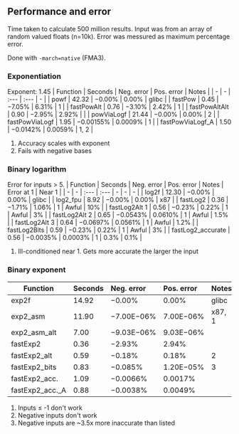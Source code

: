 ## Performance and error
Time taken to calculate 500 million results. Input was from an array of random valued floats (n=10k).
Error was messured as maximum percentage error.

Done with `-march=native` (FMA3).
### Exponentiation
Exponent: 1.45
| Function | Seconds | Neg. error | Pos. error | Notes |
| - | - | :--- | :--- | - |
| powf | 42.32 | $`-0.00\%`$ | $`0.00\%`$ | glibc |
| fastPow | 0.45 | $`-7.05\%`$ | $`6.31\%`$ | 1 |
| fastPowAlt | 0.76 | $`-3.10\%`$ | $`2.42\%`$ | 1 |
| fastPowAltAlt | 0.90 | $`-2.95\%`$ | $`2.92\%`$ | |
| powViaLogf | 21.44 | $`-0.00\%`$ | $`0.00\%`$ | 2 |
| fastPowViaLogf | 1.95 | $`-0.00155\%`$ | $`0.0009\%`$ | 1 |
| fastPowViaLogf_A | 1.50 | $`-0.0142\%`$ | $`0.0059\%`$ | 1, 2 |

1. Accuracy scales with exponent
2. Fails with negative bases

### Binary logarithm
Error for inputs > 5.
| Function | Seconds | Neg. error | Pos. error | Notes | Error at 1 | Near 1 |
| - | - | :--- | :--- | - | - | - |
| log2f | 12.30 | $`-0.00\%`$ | $`0.00\%`$ | glibc |
| log2_fpu | 8.92 | $`-0.00\%`$ | $`0.00\%`$ | x87 |
| fastLog2 | 0.36 | $`-1.71\%`$ | $`1.06\%`$ | 1 | Awful | $`10\%`$ |
| fastLog2Alt 1 | 0.56 | $`-0.23\%`$ | $`0.22\%`$ | 1 | Awful | $`3\%`$ |
| fastLog2Alt 2 | 0.65 | $`-0.0543\%`$ | $`0.0610\%`$ | 1 | Awful | $`1.5\%`$ |
| fastLog2Alt 3 | 0.64 | $`-0.0697\%`$ | $`0.0561\%`$ | 1 | Awful | $`1.2\%`$ |
| fastLog2Bits | 0.59 | $`-0.23\%`$ | $`0.22\%`$ | 1 | Awful | $`3\%`$ |
| fastLog2_accurate | 0.56 | $`-0.0035\%`$ | $`0.0003\%`$ | 1 | $`0.3\%`$ | $`0.1\%`$ |

1. Ill-conditioned near 1. Gets more accurate the larger the input

### Binary exponent
| Function | Seconds | Neg. error | Pos. error | Notes |
| - | - | :--- | :--- | - |
| exp2f | 14.92 | $`-0.00\%`$ | $`0.00\%`$ | glibc |
| exp2_asm | 11.90 | $`-7.00`$E$`-06\%`$ | $`7.00`$E$`-06\%`$ | x87, 1 |
| exp2_asm_alt | 7.00 | $`-9.03`$E$`-06\%`$ | $`9.03`$E$`-06\%`$ | |
| fastExp2 | 0.36 | $`-2.93\%`$ | $`2.94\%`$ | |
| fastExp2_alt | 0.59 | $`-0.18\%`$ | $`0.18\%`$ | 2 |
| fastExp2_bits| 0.83 | $`-0.085\%`$ | $`1.20`$E$`-05\%`$ | 3 |
| fastExp2_acc. | 1.09 | $`-0.0066\%`$ | $`0.0017\%`$ | |
| fastExp2_acc._A | 0.88 | $`-0.0038\%`$ | $`0.0049\%`$ | |

1. Inputs $`\le`$ -1 don't work
2. Negative inputs don't work
3. Negative inputs are ~3.5x more inaccurate than listed
